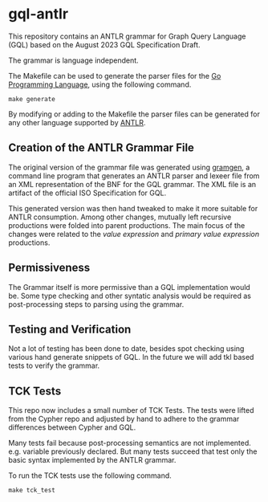 # gql-antlr
This repository contains an ANTLR grammar for Graph Query Language (GQL) based on the August 2023
GQL Specification Draft.

The grammar is language independent.

The Makefile can be used to generate the 
parser files for the [Go Programming Language](https://go.dev/), using the
following command.
```
make generate
```
By modifying or adding to the Makefile the parser files can be generated
for any other language supported by [ANTLR](https://www.antlr.org/).

## Creation of the ANTLR Grammar File
The original version of the grammar file was generated using [gramgen](https://github.com/mburbidg/gramgen),
a command line program that generates an ANTLR parser and lexeer file from an XML representation of the BNF for the GQL grammar. The XML file is
an artifact of the official ISO Specification for GQL.

This generated version was then hand tweaked to make it more suitable for
ANTLR consumption. Among other changes, mutually left recursive productions were folded into
parent productions. The main focus of the changes were related to the _value expression_
and _primary value expression_ productions.

## Permissiveness
The Grammar itself is more permissive than a GQL implementation would be. Some
type checking and other syntatic analysis would be required as post-processing
steps to parsing using the grammar.

## Testing and Verification
Not a lot of testing has been done to date, besides spot checking using
various hand generate snippets of GQL. In the future we will add tkl based
tests to verify the grammar.

## TCK Tests
This repo now includes a small number of TCK Tests. The tests were lifted from
the Cypher repo and adjusted by hand to adhere to the grammar differences
between Cypher and GQL.

Many tests fail because post-processing semantics are not implemented. e.g. variable
previously declared. But many tests succeed that test only the basic syntax
implemented by the ANTLR grammar.

To run the TCK tests use the following command.

```
make tck_test
```
